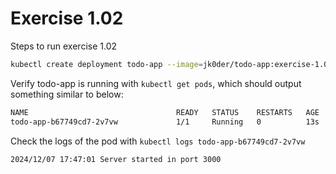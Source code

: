 # Exercise 1.02

Steps to run exercise 1.02

```bash
kubectl create deployment todo-app --image=jk0der/todo-app:exercise-1.02
```

Verify todo-app is running with `kubectl get pods`, which should output something similar to below:

```bash
NAME                                 READY   STATUS    RESTARTS   AGE
todo-app-b67749cd7-2v7vw             1/1     Running   0          13s
```

Check the logs of the pod with `kubectl logs todo-app-b67749cd7-2v7vw`
```bash
2024/12/07 17:47:01 Server started in port 3000
```
